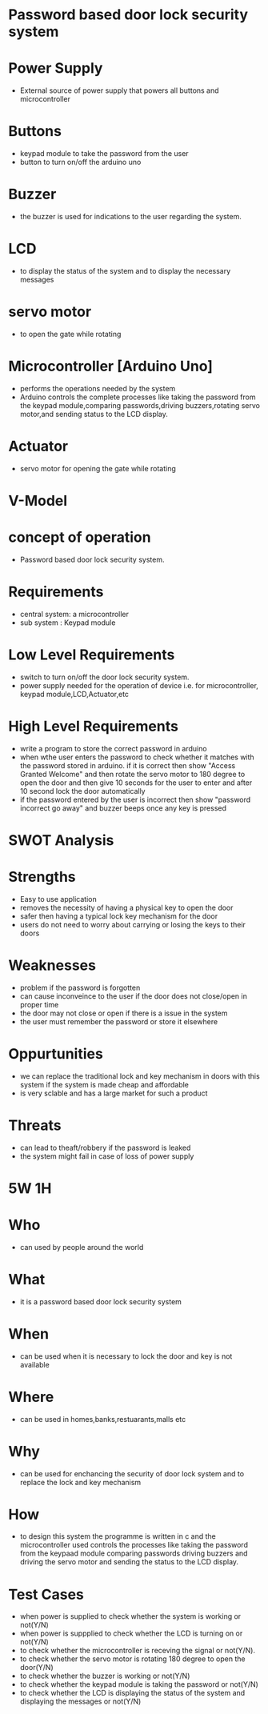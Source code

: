 # Password based door lock security system
# Power Supply
* External source of power supply that powers all buttons and microcontroller

# Buttons
* keypad module to take the password from the user
* button to turn on/off the arduino uno


# Buzzer
* the buzzer is used for indications to the user regarding the system.


# LCD
* to display  the status of the system and to display the necessary messages

# servo motor
* to open the gate while rotating

# Microcontroller [Arduino Uno]
* performs the operations needed by the system
* Arduino controls the complete processes like taking the password from the keypad module,comparing passwords,driving buzzers,rotating servo motor,and sending status to the LCD display.

# Actuator
* servo motor for opening the gate while rotating 

# V-Model
# concept of operation
* Password based door lock security system.

# Requirements
* central system: a microcontroller
* sub system : Keypad module

# Low Level Requirements
* switch to turn on/off the door lock security system.
* power supply needed for the operation of device i.e. for microcontroller, keypad module,LCD,Actuator,etc

# High Level Requirements
* write a program to store the correct password in arduino
* when wthe user enters the password to check whether it matches with the password stored in arduino. if it is correct then show "Access Granted Welcome" and then rotate the servo motor to 180 degree to open the door and then give 10 seconds for the user to enter and after 10 second lock the door automatically
* if the password entered by the user is incorrect then show "password incorrect go away" and buzzer beeps once any key is pressed
# SWOT Analysis 

# Strengths
* Easy to use application
* removes the necessity of having a physical key to open the door
* safer then having a typical lock key mechanism for the door
* users do not need to worry about carrying or losing the keys to their doors

# Weaknesses
* problem if the password is forgotten
* can cause inconveince  to the user if the door does not close/open in proper time
* the door may not close or open if there is a issue in the system
* the user must remember the password or store it elsewhere

# Oppurtunities
* we can replace the traditional lock and key mechanism in doors with this system if the system is made cheap and affordable
* is very sclable and has a large market for such a product

# Threats
* can lead to theaft/robbery if the password is leaked 
* the system might fail in case of loss of power supply 

# 5W 1H
# Who
* can used by people around the world 

# What
* it is a password based door lock security system

# When
* can be used when it is necessary to lock the door and key is not available 

# Where
*  can be used in homes,banks,restuarants,malls etc

# Why
* can be used for enchancing the security of door lock system and to replace the lock and key mechanism

# How
* to design this system the programme is written in c and the microcontroller used controls the processes like taking the password from the keypaad module comparing passwords driving buzzers and driving the servo motor and sending the status to the LCD display.

# Test Cases
* when power is supplied to check whether the system is working or not(Y/N)
* when power is suppplied to check whether the LCD is turning on or not(Y/N)
* to check whether the microcontroller is receving the signal or not(Y/N).
* to check whether the servo motor is rotating 180 degree to open the door(Y/N)
* to check whether the buzzer is working or not(Y/N)
* to check whether the keypad module is taking the password or not(Y/N)
* to check whether the LCD is displaying the status of the system and displaying the messages or not(Y/N)
